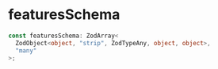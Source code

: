 # featuresSchema

```ts
const featuresSchema: ZodArray<
  ZodObject<object, "strip", ZodTypeAny, object, object>,
  "many"
>;
```

